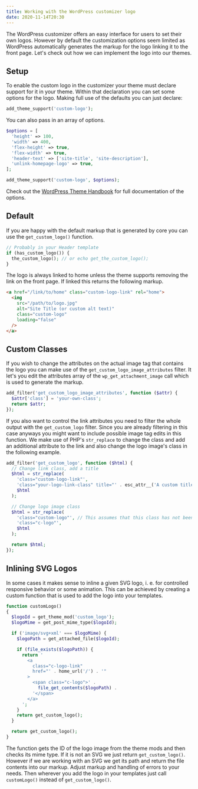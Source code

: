 ```yaml
---
title: Working with the WordPress customizer logo
date: 2020-11-14T20:30
---
```


The WordPress customizer offers an easy interface for users to set their own logos. However by default the customization options seem limited as WordPress automatically generates the markup for the logo linking it to the front page. Let's check out how we can implement the logo into our themes.

## Setup

To enable the custom logo in the customizer your theme must declare support for it in your theme. Within that declaration you can set some options for the logo. Making full use of the defaults you can just declare:

```php
add_theme_support('custom-logo');
```

You can also pass in an array of options.

```php
$options = [
  'height' => 100,
  'width' => 400,
  'flex-height' => true,
  'flex-width' => true,
  'header-text' => ['site-title', 'site-description'],
  'unlink-homepage-logo' => true,
];

add_theme_support('custom-logo', $options);
```

Check out the [WordPress Theme Handbook](https://developer.wordpress.org/themes/functionality/custom-logo/) for full documentation of the options.

## Default

If you are happy with the default markup that is generated by core you can use the `get_custom_logo()` function.

```php
// Probably in your Header template
if (has_custom_logo()) {
  the_custom_logo(); // or echo get_the_custom_logo();
}
```

The logo is always linked to home unless the theme supports removing the link on the front page. If linked this returns the following markup.

```html
<a href="/link/to/home" class="custom-logo-link" rel="home">
  <img
    src="/path/to/logo.jpg"
    alt="Site Title (or custom alt text)"
    class="custom-logo"
    loading="false"
  />
</a>
```

## Custom Classes

If you wish to change the attributes on the actual image tag that contains the logo you can make use of the `get_custom_logo_image_attributes` filter. It let's you edit the attributes array of the `wp_get_attachment_image` call which is used to generate the markup.

```php
add_filter('get_custom_logo_image_attributes', function ($attr) {
  $attr['class'] = 'your-own-class';
  return $attr;
});
```

If you also want to control the link attributes you need to filter the whole output with the `get_custom_logo` filter. Since you are already filtering in this case anyways you might want to include possible image tag edits in this function. We make use of PHP's `str_replace` to change the class and add an additional attribute to the link and also change the logo image's class in the following example.

```php
add_filter('get_custom_logo', function ($html) {
  // Change link class, add a title
  $html = str_replace(
    'class="custom-logo-link"',
    'class="your-logo-link-class" title="' . esc_attr__('A custom title', 'textdomain') . '"',
    $html
  );

  // Change logo image class
  $html = str_replace(
    'class="custom-logo"', // This assumes that this class has not been changed with `get_custom_logo_image_attributes`
    'class="c-logo"',
    $html
  );

  return $html;
});
```

## Inlining SVG Logos

In some cases it makes sense to inline a given SVG logo, i. e. for controlled responsive behavior or some animation. This can be achieved by creating a custom function that is used to add the logo into your templates.

```php
function customLogo()
{
  $logoId = get_theme_mod('custom_logo');
  $logoMime = get_post_mime_type($logoId);

  if ('image/svg+xml' === $logoMime) {
    $logoPath = get_attached_file($logoId);

    if (file_exists($logoPath)) {
      return '
        <a
          class="c-logo-link"
          href="' . home_url('/') . '"
        >
          <span class="c-logo">' .
            file_get_contents($logoPath) .
          '</span>
        </a>
      ';
    }
    return get_custom_logo();
  }

  return get_custom_logo();
}
```

The function gets the ID of the logo image from the theme mods and then checks its mime type. If it is not an SVG we just return `get_custom_logo()`. However if we are working with an SVG we get its path and return the file contents into our markup. Adjust markup and handling of errors to your needs. Then wherever you add the logo in your templates just call `customLogo()` instead of `get_custom_logo()`.

